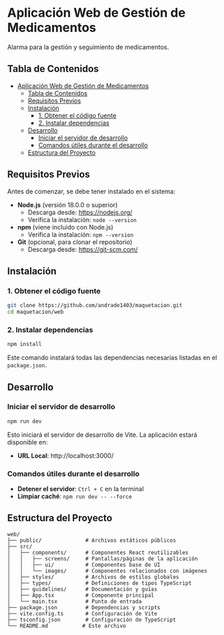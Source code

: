 
# Aplicación Web de Gestión de Medicamentos

Alarma para la gestión y seguimiento de medicamentos.

## Tabla de Contenidos

- [Aplicación Web de Gestión de Medicamentos](#aplicación-web-de-gestión-de-medicamentos)
  - [Tabla de Contenidos](#tabla-de-contenidos)
  - [Requisitos Previos](#requisitos-previos)
  - [Instalación](#instalación)
    - [1. Obtener el código fuente](#1-obtener-el-código-fuente)
    - [2. Instalar dependencias](#2-instalar-dependencias)
  - [Desarrollo](#desarrollo)
    - [Iniciar el servidor de desarrollo](#iniciar-el-servidor-de-desarrollo)
    - [Comandos útiles durante el desarrollo](#comandos-útiles-durante-el-desarrollo)
  - [Estructura del Proyecto](#estructura-del-proyecto)

## Requisitos Previos

Antes de comenzar, se debe tener instalado en el sistema:

- **Node.js** (versión 18.0.0 o superior)
  - Descarga desde: https://nodejs.org/
  - Verifica la instalación: `node --version`
- **npm** (viene incluido con Node.js)
  - Verifica la instalación: `npm --version`
- **Git** (opcional, para clonar el repositorio)
  - Descarga desde: https://git-scm.com/

## Instalación

### 1. Obtener el código fuente

```bash
git clone https://github.com/andrade1403/maquetacion.git
cd maquetacion/web
```

### 2. Instalar dependencias

```bash
npm install
```

Este comando instalará todas las dependencias necesarias listadas en el `package.json`.

## Desarrollo

### Iniciar el servidor de desarrollo

```bash
npm run dev
```

Esto iniciará el servidor de desarrollo de Vite. La aplicación estará disponible en:
- **URL Local**: http://localhost:3000/

### Comandos útiles durante el desarrollo

- **Detener el servidor**: `Ctrl + C` en la terminal
- **Limpiar caché**: `npm run dev -- --force`

## Estructura del Proyecto

```
web/
├── public/              # Archivos estáticos públicos
├── src/
│   ├── components/      # Componentes React reutilizables
│   │   ├── screens/     # Pantallas/páginas de la aplicación
│   │   ├── ui/          # Componentes base de UI
│   │   └── images/      # Componentes relacionados con imágenes
│   ├── styles/          # Archivos de estilos globales
│   ├── types/           # Definiciones de tipos TypeScript
│   ├── guidelines/      # Documentación y guías
│   ├── App.tsx          # Componente principal
│   └── main.tsx         # Punto de entrada
├── package.json         # Dependencias y scripts
├── vite.config.ts       # Configuración de Vite
├── tsconfig.json        # Configuración de TypeScript
└── README.md           # Este archivo
```
